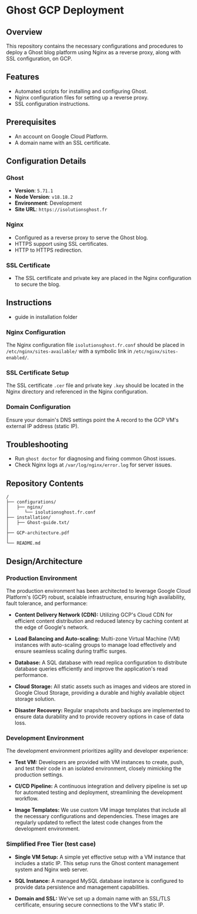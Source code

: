 # Ghost GCP Deployment

## Overview
This repository contains the necessary configurations and procedures to deploy a Ghost blog platform using Nginx as a reverse proxy, along with SSL configuration, on GCP.

## Features
- Automated scripts for installing and configuring Ghost.
- Nginx configuration files for setting up a reverse proxy.
- SSL configuration instructions.

## Prerequisites
- An account on Google Cloud Platform.
- A domain name with an SSL certificate.

## Configuration Details

### Ghost
- **Version**: `5.71.1`
- **Node Version**: `v18.18.2`
- **Environment**: Development
- **Site URL**: `https://isolutionsghost.fr`

### Nginx
- Configured as a reverse proxy to serve the Ghost blog.
- HTTPS support using SSL certificates.
- HTTP to HTTPS redirection.

### SSL Certificate
- The SSL certificate and private key are placed in the Nginx configuration to secure the blog.

## Instructions
- guide in installation folder

### Nginx Configuration
The Nginx configuration file `isolutionsghost.fr.conf` should be placed in `/etc/nginx/sites-available/` with a symbolic link in `/etc/nginx/sites-enabled/`.

### SSL Certificate Setup
The SSL certificate `.cer` file and private key `.key` should be located in the Nginx directory and referenced in the Nginx configuration.

### Domain Configuration
Ensure your domain's DNS settings point the A record to the GCP VM's external IP address (static IP).

## Troubleshooting
- Run `ghost doctor` for diagnosing and fixing common Ghost issues.
- Check Nginx logs at `/var/log/nginx/error.log` for server issues.

## Repository Contents
```
/
├── configurations/
│   ├── nginx/
│      └── isolutionsghost.fr.conf
├── installation/
│   ├── Ghost-guide.txt/
│
├── GCP-architecture.pdf
│      
└── README.md
```

## Design/Architecture

### Production Environment

The production environment has been architected to leverage Google Cloud Platform's (GCP) robust, scalable infrastructure, ensuring high availability, fault tolerance, and performance:

- **Content Delivery Network (CDN):** Utilizing GCP's Cloud CDN for efficient content distribution and reduced latency by caching content at the edge of Google's network.
  
- **Load Balancing and Auto-scaling:** Multi-zone Virtual Machine (VM) instances with auto-scaling groups to manage load effectively and ensure seamless scaling during traffic surges.

- **Database:** A SQL database with read replica configuration to distribute database queries efficiently and improve the application's read performance.

- **Cloud Storage:** All static assets such as images and videos are stored in Google Cloud Storage, providing a durable and highly available object storage solution.

- **Disaster Recovery:** Regular snapshots and backups are implemented to ensure data durability and to provide recovery options in case of data loss.

### Development Environment

The development environment prioritizes agility and developer experience:

- **Test VM:** Developers are provided with VM instances to create, push, and test their code in an isolated environment, closely mimicking the production settings.

- **CI/CD Pipeline:** A continuous integration and delivery pipeline is set up for automated testing and deployment, streamlining the development workflow.

- **Image Templates:** We use custom VM image templates that include all the necessary configurations and dependencies. These images are regularly updated to reflect the latest code changes from the development environment.

### Simplified Free Tier (test case)


- **Single VM Setup:** A simple yet effective setup with a VM instance that includes a static IP. This setup runs the Ghost content management system and Nginx web server.

- **SQL Instance:** A managed MySQL database instance is configured to provide data persistence and management capabilities.

- **Domain and SSL:** We've set up a domain name with an SSL/TLS certificate, ensuring secure connections to the VM's static IP.


